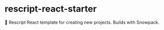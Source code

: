 # rescript-react-starter
🍙 Rescript React template for creating new projects. Builds with Snowpack.
